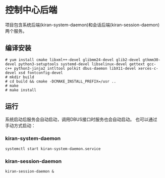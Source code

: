 # 控制中心后端
项目包含系统后端(kiran-system-daemon)和会话后端(kiran-session-daemon)两个服务。

## 编译安装
```
# yum install cmake libxml++-devel glibmm24-devel glib2-devel gtkmm30-devel python3-setuptools systemd-devel libselinux-devel gettext gcc-c++ python3-jinja2 intltool polkit dbus-daemon libX11-devel xerces-c-devel xsd fontconfig-devel
# mkdir build
# cd build && cmake -DCMAKE_INSTALL_PREFIX=/usr ..
# make
# make install
```

## 运行
系统启动后服务会自动启动，调用DBUS接口时服务也会自动启动。
也可以通过手动方式启动：
### kiran-system-daemon
```
systemctl start kiran-system-daemon.service
```
### kiran-session-daemon
```
kiran-session-daemon &
```